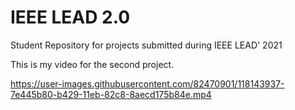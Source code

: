 # IEEE LEAD 2.0

Student Repository for projects submitted during IEEE LEAD' 2021

This is my video for the second project.

https://user-images.githubusercontent.com/82470901/118143937-7e445b80-b429-11eb-82c8-8aecd175b84e.mp4



